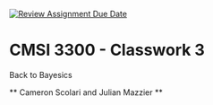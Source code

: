 [![Review Assignment Due Date](https://classroom.github.com/assets/deadline-readme-button-22041afd0340ce965d47ae6ef1cefeee28c7c493a6346c4f15d667ab976d596c.svg)](https://classroom.github.com/a/RMrAEhCy)
# CMSI 3300 - Classwork 3
Back to Bayesics

** Cameron Scolari and Julian Mazzier **
